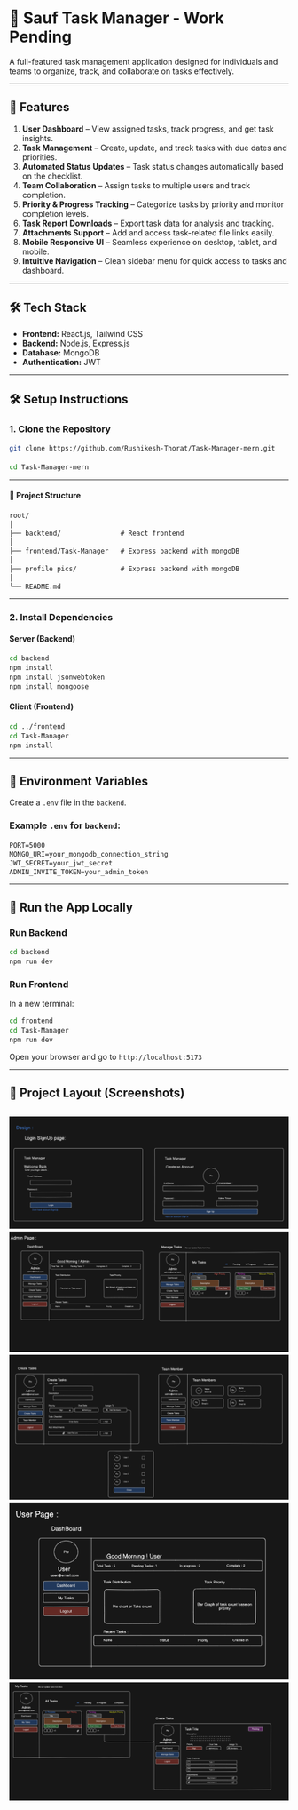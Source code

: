 # 📌 Sauf Task Manager - Work Pending

A full-featured task management application designed for individuals and teams to organize, track, and collaborate on tasks effectively.

---

## 🚀 Features

1. **User Dashboard** – View assigned tasks, track progress, and get task insights.  
2. **Task Management** – Create, update, and track tasks with due dates and priorities.  
3. **Automated Status Updates** – Task status changes automatically based on the checklist.  
4. **Team Collaboration** – Assign tasks to multiple users and track completion.  
5. **Priority & Progress Tracking** – Categorize tasks by priority and monitor completion levels.  
6. **Task Report Downloads** – Export task data for analysis and tracking.  
7. **Attachments Support** – Add and access task-related file links easily.  
8. **Mobile Responsive UI** – Seamless experience on desktop, tablet, and mobile.  
9. **Intuitive Navigation** – Clean sidebar menu for quick access to tasks and dashboard.  

---

## 🛠️ Tech Stack

- **Frontend:** React.js, Tailwind CSS 
- **Backend:** Node.js, Express.js  
- **Database:** MongoDB  
- **Authentication:** JWT

---

## 🛠️ Setup Instructions

### 1. Clone the Repository
   ```bash
   git clone https://github.com/Rushikesh-Thorat/Task-Manager-mern.git

   cd Task-Manager-mern
```
---

#### 📁 Project Structure

```
root/
│
├── backtend/               # React frontend
│
├── frontend/Task-Manager   # Express backend with mongoDB
│
├── profile pics/           # Express backend with mongoDB
│
└── README.md
```

---

### 2. Install Dependencies

#### Server (Backend)

```bash
cd backend
npm install
npm install jsonwebtoken
npm install mongoose
```

#### Client (Frontend)

```bash
cd ../frontend
cd Task-Manager
npm install

```
---

## 🔧 Environment Variables

Create a `.env` file in the `backend`.

### Example `.env` for `backend`:

```
PORT=5000
MONGO_URI=your_mongodb_connection_string
JWT_SECRET=your_jwt_secret
ADMIN_INVITE_TOKEN=your_admin_token
```
---
## 🧪 Run the App Locally

### Run Backend

```bash
cd backend
npm run dev
```

### Run Frontend

In a new terminal:

```bash
cd frontend
cd Task-Manager
npm run dev
```

Open your browser and go to `http://localhost:5173`

---

## 📸 Project Layout (Screenshots)
![](Project-Layout/1auth.png)
![](Project-Layout/2Admin1.png)
![](Project-Layout/2Admin2.png)
![](Project-Layout/3User1.png)
![](Project-Layout/3User2.png)
---